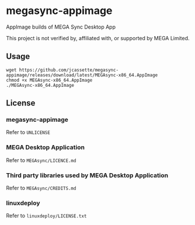 # megasync-appimage

AppImage builds of MEGA Sync Desktop App

This project is not verified by, affiliated with, or supported by MEGA Limited.

## Usage

```
wget https://github.com/jcassette/megasync-appimage/releases/download/latest/MEGAsync-x86_64.AppImage
chmod +x MEGAsync-x86_64.AppImage
./MEGAsync-x86_64.AppImage
```

## License

### megasync-appimage

Refer to `UNLICENSE`

### MEGA Desktop Application

Refer to `MEGAsync/LICENCE.md`

### Third party libraries used by MEGA Desktop Application

Refer to `MEGAsync/CREDITS.md`

### linuxdeploy

Refer to `linuxdeploy/LICENSE.txt`
